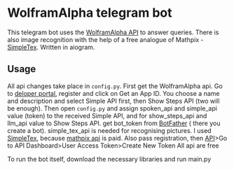 # WolframAlpha telegram bot
This telegram bot uses the [WolframAlpha API](https://products.wolframalpha.com/api/faqs) to answer queries. There is also image recognition with the help of a free analogue of Mathpix - [SimpleTex](https://www.simpletex.net/). Written in aiogram.
## Usage
All api changes take place in `config.py`. First get the WolframAlpha api. Go to [deloper portal](https://developer.wolframalpha.com/access), register and click on Get an App ID. You choose a name and description and select Simple API first, then Show Steps API (two will be enough). Then open `config.py` and assign spoken_api and simple_api value (token) to the received Simple API, and for show_steps_api and llm_api value to Show Steps API.
get bot_token from [BotFather](https://t.me/BotFather) ( there you create a bot).
simple_tex_api is needed for recognising pictures. I used [SimpleTex](https://www.simpletex.net/), because [mathpix api](https://docs.mathpix.com/#introduction) is paid. Also pass registration, then [API](https://www.simpletex.net/api)>Go to API Dashboard>User Access Token>Create New Token
All api are free

To run the bot itself, download the necessary libraries and run main.py
